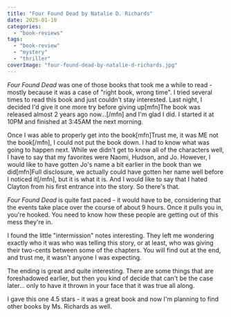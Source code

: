 ```yaml
---
title: "Four Found Dead by Natalie D. Richards"
date: 2025-01-10
categories: 
  - "book-reviews"
tags: 
  - "book-review"
  - "mystery"
  - "thriller"
coverImage: "four-found-dead-by-natalie-d-richards.jpg"
---
```


_Four Found Dead_ was one of those books that took me a while to read - mostly because it was a case of "right book, wrong time". I tried several times to read this book and just couldn't stay interested. Last night, I decided I'd give it one more try before giving up\[mfn\]The book was released almost 2 years ago now...\[/mfn\] and I'm glad I did. I started it at 10PM and finished at 3:45AM the next morning.

Once I was able to properly get into the book\[mfn\]Trust me, it was ME not the book\[/mfn\], I could not put the book down. I had to know what was going to happen next. While we didn't get to know all of the characters well, I have to say that my favorites were Naomi, Hudson, and Jo. However, I would like to have gotten Jo's name a bit earlier in the book than we did\[mfn\]Full disclosure, we actually could have gotten her name well before I noticed it\[/mfn\], but it is what it is. And I would like to say that I hated Clayton from his first entrance into the story. So there's that.

_Four Found Dead_ is quite fast paced - it would have to be, considering that the events take place over the course of about 9 hours. Once it pulls you in, you're hooked. You need to know how these people are getting out of this mess they're in.

I found the little "intermission" notes interesting. They left me wondering exactly who it was who was telling this story, or at least, who was giving their two-cents between some of the chapters. You will find out at the end, and trust me, it wasn't anyone I was expecting.

The ending is great and quite interesting. There are some things that are foreshadowed earlier, but then you kind of decide that can't be the case later... only to have it thrown in your face that it was true all along.

I gave this one 4.5 stars - it was a great book and now I'm planning to find other books by Ms. Richards as well.
